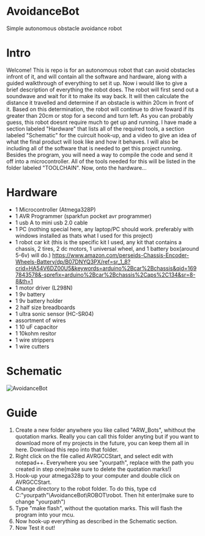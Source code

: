 # AvoidanceBot
Simple autonomous obstacle avoidance robot

# Intro
Welcome! This is repo is for an autonomous robot that can avoid obstacles infront of it, and will contain all the software and hardware, along with a guided walkthrough of everything to set it up. Now i would like to give a brief description of everything the robot does. The robot will first send out a soundwave and wait for it to make its way back. It will then calculate the distance it travelled and determine if an obstacle is within 20cm in front of it. Based on this determination, the robot will continue to drive foward if its greater than 20cm or stop for a second and turn left. As you can probably guess, this robot doesnt require much to get up and running. I have made a section labeled "Hardware" that lists all of the required tools, a section labeled "Schematic" for the cuircuit hook-up, and a video to give an idea of what the final product will look like and how it behaves. I will also be including all of the software that is needed to get this project running. Besides the program, you will need a way to compile the code and send it off into a microcontroller. All of the tools needed for this will be listed in the folder labeled "TOOLCHAIN". Now, onto the hardware...

# Hardware
* 1 Microcontroller (Atmega328P)
* 1 AVR Programmer (sparkfun pocket avr programmer) 
* 1 usb A to mini usb 2.0 cable 
* 1 PC (nothing special here, any laptop/PC should work. preferably with windows installed as thats what I used for this project) 
* 1 robot car kit (this is the specific kit I used, any kit that contains a chassis, 2 tires, 2 dc motors, 1 universal wheel, and 1 battery box(around 5-6v) will do.) https://www.amazon.com/perseids-Chassis-Encoder-Wheels-Battery/dp/B07DNYQ3PX/ref=sr_1_8?crid=HA54V6DZ00U5&keywords=arduino%2Bcar%2Bchassis&qid=1697843578&-sprefix=arduino%2Bcar%2Bchassis%2Caps%2C134&sr=8-8&th=1 
* 1 motor driver (L298N) 
* 1 9v battery 
* 1 9v battery holder
* 2 half size breadboards 
* 1 ultra sonic sensor (HC-SR04) 
* assortment of wires 
* 1 10 uF capacitor 
* 1 10kohm resitor 
* 1 wire strippers 
* 1 wire cutters

# Schematic
![AvoidanceBot](https://github.com/Arw0046/AvoidanceBot/assets/128861661/b473ba41-18ee-442f-a761-f8765f032ce6)

# Guide
1. Create a new folder anywhere you like called "ARW_Bots", whithout the quotation marks. Really you can call this folder anyting but if you want to download more of my projects in the future, you can keep them all in here. Download this repo into that folder.
2. Right click on the file called AVRGCCStart, and select edit with notepad++. Everywhere you see "yourpath", replace with the path you created in step one(make sure to delete the quotation marks!)
3. Hook-up your atmega328p to your computer and double click on AVRGCCStart.
4. Change directory to the robot folder. To do this, type cd C:\"yourpath"\AvoidanceBot\ROBOT\robot. Then hit enter(make sure to change "yourpath")
5. Type "make flash", without the quotation marks. This will flash the program into your mcu.
6. Now hook-up everything as described in the Schematic section.
7. Now Test it out!
